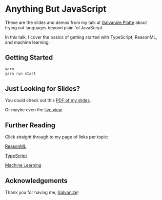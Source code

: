# Anything But JavaScript

These are the slides and demos from my talk at [Galvanize Platte](https://www.galvanize.com/campuses/denver-platte) about trying out languages beyond plain 'ol JavaScript.

In this talk, I cover the basics of getting started with TypeScript, ReasonML, and machine learning.

## Getting Started

```sh
yarn
yarn run start
```

## Just Looking for Slides?

You could check out this [PDF of my slides](https://github.com/kale-stew/anything-but-js/blob/master/final.pdf).

Or maybe even the [live view](https://kale-stew.github.io/anything-but-js).

## Further Reading

Click straight through to my page of links per topic:

[ReasonML](@TODO)

[TypeScript](@TODO)

[Machine Learning](@TODO)

## Acknowledgements

Thank you for having me, [Galvanize](https://www.galvanize.com/events)!
